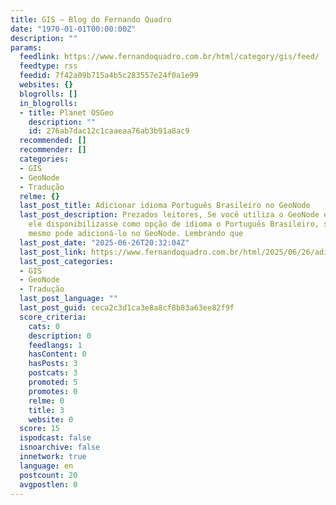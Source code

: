 ```yaml
---
title: GIS – Blog do Fernando Quadro
date: "1970-01-01T00:00:00Z"
description: ""
params:
  feedlink: https://www.fernandoquadro.com.br/html/category/gis/feed/
  feedtype: rss
  feedid: 7f42a09b715a4b5c283557e24f0a1e99
  websites: {}
  blogrolls: []
  in_blogrolls:
  - title: Planet OSGeo
    description: ""
    id: 276ab7dac12c1caaeaa76ab3b91a8ac9
  recommended: []
  recommender: []
  categories:
  - GIS
  - GeoNode
  - Tradução
  relme: {}
  last_post_title: Adicionar idioma Português Brasileiro no GeoNode
  last_post_description: Prezados leitores, Se você utiliza o GeoNode e gostaria que
    ele disponibilizasse como opção de idioma o Português Brasileiro, saiba que você
    mesmo pode adicioná-lo no GeoNode. Lembrando que
  last_post_date: "2025-06-26T20:32:04Z"
  last_post_link: https://www.fernandoquadro.com.br/html/2025/06/26/adicionar-traducao-portugues-brasileiro-no-geonode/
  last_post_categories:
  - GIS
  - GeoNode
  - Tradução
  last_post_language: ""
  last_post_guid: ceca2c3d1ca3e8a8cf8b83a63ee82f9f
  score_criteria:
    cats: 0
    description: 0
    feedlangs: 1
    hasContent: 0
    hasPosts: 3
    postcats: 3
    promoted: 5
    promotes: 0
    relme: 0
    title: 3
    website: 0
  score: 15
  ispodcast: false
  isnoarchive: false
  innetwork: true
  language: en
  postcount: 20
  avgpostlen: 0
---
```

